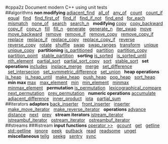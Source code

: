 #cppa2z
Document modern C++ using unit tests   
##algorithms
**non modifying** [adjacent_find](./algorithms/non_modifying_sequence.t.cpp#L10) &nbsp;&nbsp;[all_of](./algorithms/non_modifying_sequence.t.cpp#L48) &nbsp;&nbsp;[any_of](./algorithms/non_modifying_sequence.t.cpp#L60) &nbsp;&nbsp;[count](./algorithms/non_modifying_sequence.t.cpp#L72) &nbsp;&nbsp;[count_if](./algorithms/non_modifying_sequence.t.cpp#L82) &nbsp;&nbsp;[equal](./algorithms/non_modifying_sequence.t.cpp#L94) &nbsp;&nbsp;[find](./algorithms/non_modifying_sequence.t.cpp#L144) &nbsp;&nbsp;[find_first_of](./algorithms/non_modifying_sequence.t.cpp#L159) &nbsp;&nbsp;[find_if](./algorithms/non_modifying_sequence.t.cpp#L200) &nbsp;&nbsp;[find_if_not](./algorithms/non_modifying_sequence.t.cpp#L217) &nbsp;&nbsp;[find_end](./algorithms/non_modifying_sequence.t.cpp#L234) &nbsp;&nbsp;[for_each](./algorithms/non_modifying_sequence.t.cpp#L270) &nbsp;&nbsp;[mismatch](./algorithms/non_modifying_sequence.t.cpp#L295) &nbsp;&nbsp;[none_of](./algorithms/non_modifying_sequence.t.cpp#L341) &nbsp;&nbsp;[search](./algorithms/non_modifying_sequence.t.cpp#L353) &nbsp;&nbsp;[search_n](./algorithms/non_modifying_sequence.t.cpp#L394) &nbsp;&nbsp;**modifying** [copy](./algorithms/modifying_sequence.t.cpp#L10) &nbsp;&nbsp;[copy_backward](./algorithms/modifying_sequence.t.cpp#L61) &nbsp;&nbsp;[copy_if](./algorithms/modifying_sequence.t.cpp#L74) &nbsp;&nbsp;[copy_n](./algorithms/modifying_sequence.t.cpp#L90) &nbsp;&nbsp;[fill](./algorithms/modifying_sequence.t.cpp#L103) &nbsp;&nbsp;[fill_n](./algorithms/modifying_sequence.t.cpp#L116) &nbsp;&nbsp;[generate](./algorithms/modifying_sequence.t.cpp#L131) &nbsp;&nbsp;[generate_n](./algorithms/modifying_sequence.t.cpp#L147) &nbsp;&nbsp;[iter_swap](./algorithms/modifying_sequence.t.cpp#L163) &nbsp;&nbsp;[move](./algorithms/modifying_sequence.t.cpp#L187) &nbsp;&nbsp;[move_backward](./algorithms/modifying_sequence.t.cpp#L203) &nbsp;&nbsp;[remove](./algorithms/modifying_sequence.t.cpp#L218) &nbsp;&nbsp;[remove_if](./algorithms/modifying_sequence.t.cpp#L232) &nbsp;&nbsp;[remove_copy](./algorithms/modifying_sequence.t.cpp#L248) &nbsp;&nbsp;[remove_copy_if](./algorithms/modifying_sequence.t.cpp#L262) &nbsp;&nbsp;[replace](./algorithms/modifying_sequence.t.cpp#L278) &nbsp;&nbsp;[replace_if](./algorithms/modifying_sequence.t.cpp#L291) &nbsp;&nbsp;[replace_copy](./algorithms/modifying_sequence.t.cpp#L307) &nbsp;&nbsp;[replace_copy_if](./algorithms/modifying_sequence.t.cpp#L330) &nbsp;&nbsp;[reverse](./algorithms/modifying_sequence.t.cpp#L353) &nbsp;&nbsp;[reverse_copy](./algorithms/modifying_sequence.t.cpp#L366) &nbsp;&nbsp;[rotate](./algorithms/modifying_sequence.t.cpp#L380) &nbsp;&nbsp;[shuffle](./algorithms/modifying_sequence.t.cpp#L422) &nbsp;&nbsp;[swap](./algorithms/modifying_sequence.t.cpp#L439) &nbsp;&nbsp;[swap_ranges](./algorithms/modifying_sequence.t.cpp#L463) &nbsp;&nbsp;[transform](./algorithms/modifying_sequence.t.cpp#L480) &nbsp;&nbsp;[unique](./algorithms/modifying_sequence.t.cpp#L521) &nbsp;&nbsp;[unique_copy](./algorithms/modifying_sequence.t.cpp#L549) &nbsp;&nbsp;**partitioning** [is_partitioned](./algorithms/partitioning.t.cpp#L6) &nbsp;&nbsp;[partition](./algorithms/partitioning.t.cpp#L26) &nbsp;&nbsp;[partition_copy](./algorithms/partitioning.t.cpp#L63) &nbsp;&nbsp;[partition_point](./algorithms/partitioning.t.cpp#L89) &nbsp;&nbsp;[stable_partition](./algorithms/partitioning.t.cpp#L116) &nbsp;&nbsp;**sorting** [is_sorted](./algorithms/sorting.t.cpp#L8) &nbsp;&nbsp;[is_sorted_until](./algorithms/sorting.t.cpp#L30) &nbsp;&nbsp;[nth_element](./algorithms/sorting.t.cpp#L70) &nbsp;&nbsp;[partial_sort](./algorithms/sorting.t.cpp#L108) &nbsp;&nbsp;[partial_sort_copy](./algorithms/sorting.t.cpp#L134) &nbsp;&nbsp;[sort](./algorithms/sorting.t.cpp#L169) &nbsp;&nbsp;[stable_sort](./algorithms/sorting.t.cpp#L201) &nbsp;&nbsp;**set operations** [includes](./algorithms/set_operations.t.cpp#L7) &nbsp;&nbsp;[inplace_merge](./algorithms/set_operations.t.cpp#L40) &nbsp;&nbsp;[merge](./algorithms/set_operations.t.cpp#L75) &nbsp;&nbsp;[set_difference](./algorithms/set_operations.t.cpp#L114) &nbsp;&nbsp;[set_intersecion](./algorithms/set_operations.t.cpp#L154) &nbsp;&nbsp;[set_symmetric_difference](./algorithms/set_operations.t.cpp#L194) &nbsp;&nbsp;[set_union](./algorithms/set_operations.t.cpp#L235) &nbsp;&nbsp;**heap operations** [is_heap](./algorithms/heap.t.cpp#L8) &nbsp;&nbsp;[is_heap_until](./algorithms/heap.t.cpp#L52) &nbsp;&nbsp;[make_heap](./algorithms/heap.t.cpp#L132) &nbsp;&nbsp;[push_heap](./algorithms/heap.t.cpp#L152) &nbsp;&nbsp;[pop_heap](./algorithms/heap.t.cpp#L180) &nbsp;&nbsp;[sort_heap](./algorithms/heap.t.cpp#L221) &nbsp;&nbsp;**min max** [max](./algorithms/min_max.t.cpp#L8) &nbsp;&nbsp;[max_element](./algorithms/min_max.t.cpp#L64) &nbsp;&nbsp;[min](./algorithms/min_max.t.cpp#L86) &nbsp;&nbsp;[min_element](./algorithms/min_max.t.cpp#L142) &nbsp;&nbsp;[minmax](./algorithms/min_max.t.cpp#L164) &nbsp;&nbsp;[minmax_element](./algorithms/min_max.t.cpp#L226) &nbsp;&nbsp;**permutation** [is_permutation](./algorithms/permutation.t.cpp#L8) &nbsp;&nbsp;[lexicographical_compare](./algorithms/permutation.t.cpp#L71) &nbsp;&nbsp;[next_permutation](./algorithms/permutation.t.cpp#L134) &nbsp;&nbsp;[prev_permutation](./algorithms/permutation.t.cpp#L197) &nbsp;&nbsp;**numeric operations** [accumulate](./algorithms/numeric_operations.t.cpp#L9) &nbsp;&nbsp;[adjacent_difference](./algorithms/numeric_operations.t.cpp#L42) &nbsp;&nbsp;[inner_product](./algorithms/numeric_operations.t.cpp#L69) &nbsp;&nbsp;[iota](./algorithms/numeric_operations.t.cpp#L112) &nbsp;&nbsp;[partial_sum](./algorithms/numeric_operations.t.cpp#L127) &nbsp;&nbsp;  
##iterators
**adaptors** [back_inserter](./iterators/iterator_adaptors.t.cpp#L18) &nbsp;&nbsp;[front_inserter](./iterators/iterator_adaptors.t.cpp#L47) &nbsp;&nbsp;[inserter](./iterators/iterator_adaptors.t.cpp#L76) &nbsp;&nbsp;[make_move_iterator](./iterators/iterator_adaptors.t.cpp#L117) &nbsp;&nbsp;[make_reverse_iterator](./iterators/iterator_adaptors.t.cpp#L136) &nbsp;&nbsp;**operations** [advance](./iterators/iterator_operations.t.cpp#L12) &nbsp;&nbsp;[distance](./iterators/iterator_operations.t.cpp#L34) &nbsp;&nbsp;[next](./iterators/iterator_operations.t.cpp#L65) &nbsp;&nbsp;[prev](./iterators/iterator_operations.t.cpp#L93) &nbsp;&nbsp;**stream iterators** [istream_iterator](./iterators/stream_iterators.t.cpp#L15) &nbsp;&nbsp;[istreambuf_iterator](./iterators/stream_iterators.t.cpp#L46) &nbsp;&nbsp;[ostream_iterator](./iterators/stream_iterators.t.cpp#L64) &nbsp;&nbsp;[ostreambuf_iterator](./iterators/stream_iterators.t.cpp#L82) &nbsp;&nbsp;  
##streams
###istream
**input functions** [operator >>](./streams/istream_input.t.cpp#L8) &nbsp;&nbsp;[gcount](./streams/istream_input.t.cpp#L61) &nbsp;&nbsp;[get](./streams/istream_input.t.cpp#L133) &nbsp;&nbsp;[getline](./streams/istream_input.t.cpp#L246) &nbsp;&nbsp;[std::getline](./streams/istream_input.t.cpp#L304) &nbsp;&nbsp;[ignore](./streams/istream_input.t.cpp#L358) &nbsp;&nbsp;[peek](./streams/istream_input.t.cpp#L396) &nbsp;&nbsp;[putback](./streams/istream_input.t.cpp#L418) &nbsp;&nbsp;[read](./streams/istream_input.t.cpp#L454) &nbsp;&nbsp;[readsome](./streams/istream_input.t.cpp#L509) &nbsp;&nbsp;[unget](./streams/istream_input.t.cpp#L552) &nbsp;&nbsp;**miscellaneous** [tellg](./streams/istream_misc.t.cpp#L8) &nbsp;&nbsp;[seekg](./streams/istream_misc.t.cpp#L37) &nbsp;&nbsp;[sentry](./streams/istream_misc.t.cpp#L118) &nbsp;&nbsp;[sync](./streams/istream_misc.t.cpp#L132) &nbsp;&nbsp;  
